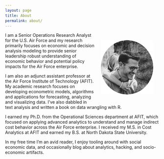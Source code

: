 ```yaml
---
layout: page
title: About
permalink: about/
---
```



<center>
<img src="/public/images/logo.png" alt="Brad" align="right" vspace="25" hspace="20">
</center> 


<p>
I am a Senior Operations Research Analyst for the U.S. Air Force and my research primarily focuses on economic and decision analysis modeling to provide senior leadership robust understanding of economic behavior and potential policy impacts for the Air Force enterprise. 
</p>

<p>
I am also an adjunct assistant professor at the Air Force Institute of Technology (AFIT). My academic research focuses on developing econometric models, algorithms and applications for forecasting, analyzing and visualizing data. I’ve also dabbled in text analysis and written a book on data wrangling with R.  
</p>

<p>
I earned my Ph.D. from the Operational Sciences department at AFIT, which focused on applying advanced analytics to understand and manage indirect cost behavior across the Air Force enterprise. I received my M.S. in Cost Analytics at AFIT and earned my B.S. at North Dakota State University. 
<p>

</p>
In my free time I’m an avid reader, I enjoy tooling around with social economic data, and occasionally blog about analytics, hacking, and socio-economic artifacts. 
</p>
